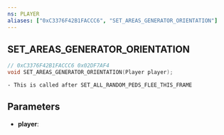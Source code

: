 ```yaml
---
ns: PLAYER
aliases: ["0xC3376F42B1FACCC6", "SET_AREAS_GENERATOR_ORIENTATION"]
---
```

## SET_AREAS_GENERATOR_ORIENTATION

```c
// 0xC3376F42B1FACCC6 0x02DF7AF4
void SET_AREAS_GENERATOR_ORIENTATION(Player player);
```

```
- This is called after SET_ALL_RANDOM_PEDS_FLEE_THIS_FRAME
```

## Parameters
* **player**: 

